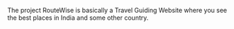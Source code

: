 The  project RouteWise is basically a Travel Guiding Website where you see the best places in India and some other country.
